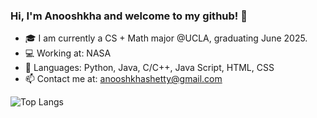 ### Hi, I'm Anooshkha and welcome to my github! 👋

- 🎓 I am currently a CS + Math major @UCLA, graduating June 2025.
- 💻 Working at: NASA
- 💬 Languages: Python, Java, C/C++, Java Script, HTML, CSS
- 📫 Contact me at: anooshkhashetty@gmail.com

![Top Langs](https://github-readme-stats.vercel.app/api/top-langs/?username=AnooshkhaShetty&langs_count=6&theme=tokyonight&layout=compact)
